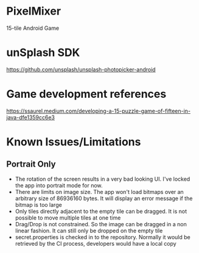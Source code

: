 # PixelMixer
15-tile Android Game

# unSplash SDK
https://github.com/unsplash/unsplash-photopicker-android

# Game development references
https://ssaurel.medium.com/developing-a-15-puzzle-game-of-fifteen-in-java-dfe1359cc6e3

# Known Issues/Limitations
## Portrait Only
- The rotation of the screen results in a very bad looking UI. I've locked the app into portrait
  mode for now.
- There are limits on image size. The app won't load bitmaps over an arbitrary size of 86936160 bytes.
  It will display an error message if the bitmap is too large
- Only tiles directly adjacent to the empty tile can be dragged. It is not possible to move multiple
  tiles at one time
- Drag/Drop is not constrained. So the image can be dragged in a non linear fashion. It can still only be dropped on the empty tile
- secret.properties is checked in to the repository. Normally it would be retrieved by the CI process, developers would have a local copy
